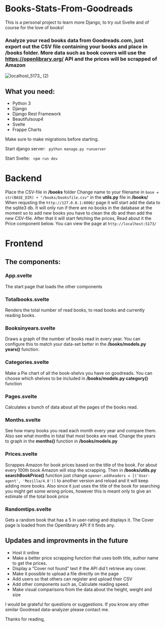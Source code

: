 # Books-Stats-From-Goodreads

This is a personal project to learn more Django, to try out Svelte and of course for the love of books! 

### Analyze your read books data from Goodreads.com, just export out the CSV file containing your books and place in /books folder. More data such as book covers will use the https://openlibrary.org/ API and the prices will be scrapped of Amazon

![localhost_5173_ (2)](https://user-images.githubusercontent.com/39992041/199823307-972fb00e-ec9c-4297-a7fd-aef62e3bd3fd.png)

## What you need:
- Python 3
- Django
- Django Rest Framework
- Beautifulsoup4
- Svelte
- Frappe Charts

Make sure to make migrations before starting.

Start django server:
``` python manage.py runserver``` 

Start Svelte:
``` npm run dev``` 

# Backend
Place the CSV-file in **/books** folder
Change name to your filename in  ``` base = str(BASE_DIR) + "/books/booksfile.csv" ``` in the **utils.py** file in **/books/**
When requsting the ``` http://127.0.0.1:8000/ ``` page it will start add the data to the sqlite3 db. 
It will only run if there are no books in the database at the moment so to add new books you have to clean the db and then add the new CSV-file.
After that it will start fetching the prices, Read about it the Price component below.
You can view the page at ```http://localhost:5173/```

# Frontend
## The components:
### App.svelte
The start page that loads the other components
### Totalbooks.svelte
Renders the total number of read books, to read books and currently reading books.
### Booksinyears.svelte
Draws a graph of the number of books read in every year. You can configure this to match your data-set better in the **/books/models.py years()** function.
### Categories.svelte
Make a Pie chart of all the book-shelvs you have on goodreads. You can choose which shelves to be included in **/books/models.py category()** function
### Pages.svelte
Calculates a bunch of data about all the pages of the books read.
### Months.svelte
See how many books you read each month every year and compare them. Also see what months in total that most books are read. Change the years to graph in the **months()** function in **/books/models.py**
### Prices.svelte
  Scrappes Amazon for book prices based on the title of the book. For about every 100th book Amazon will stop the scrapping. Then in **/books/utils.py searchBookPrice()**    function just change ``` opener.addheaders = [('User-agent', 'Mozilla/4.8')] ``` to another version and reload and it will keep adding more books. Also since it just uses the title of the book for searching you might get some wrong prices, however this is meant only to give an estimate of the total book price
### Randomtips.svelte
  Gets a random book that has a 5 in user-rating and displays it. The Cover page is loaded from the Openlibrary API if it finds any.
  
## Updates and improvments in the future
 - Host it online
 - Make a better price scrapping function that uses both title, author name to get the prices.
 - Display a “Cover not found” text if the API did´t retrieve any cover.
 - Make it possible to upload a file directly on the page
 - Add users so that others can register and upload their CSV
 - Add other components such as, Calculate reading speed.
 - Make visual comparisons from the data about the height, weight and size
  
  
  
I would be grateful for questions or suggestions. If you know any other similar Goodread data-analyzer please contact me. 


Thanks for reading, 


